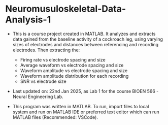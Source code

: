 # Neuromusuloskeletal-Data-Analysis-1
* This is a course project created in MATLAB. It analyzes and extracts data gained from the baseline activity of a cockroach leg, using varying sizes of electrodes and distances between referencing and recording electrodes. Then extracting the:
  * Firing rate vs electrode spacing and size
  * Average waveform vs electrode spacing and size
  * Waveform amplitude vs electrode spacing and size
  * Waveform amplitude distribution for each recording
  * SNR vs electrode size

* Last updated on: 22nd Jan 2025, as Lab 1 for the course BIOEN 566 - Neural Engineering Lab.

* This program was written in MATLAB. To run, import files to local system and run on MATLAB IDE or preferred text editor which can run MATLAB files (Recommended: VSCode).
